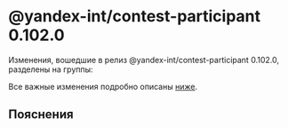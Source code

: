 # @yandex-int/contest-participant 0.102.0

<!-- ЧЕЛОВЕЧЕСКОЕ ВСТУПЛЕНИЕ -->

Изменения, вошедшие в релиз @yandex-int/contest-participant 0.102.0, разделены на группы:

Все важные изменения подробно описаны [ниже](#Пояснения).

## Пояснения

